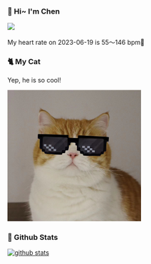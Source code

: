 ### 👋 Hi~ I'm Chen 

![](https://komarev.com/ghpvc/?username=z1cheng&style=flat)

My heart rate on 2023-06-19 is 55～146 bpm💖

### 🐈 My Cat
Yep, he is so cool!

<img src="/images/mycat.jpg" width="300px" />

### 🧐 Github Stats
[![github stats](https://github-readme-stats.vercel.app/api?username=z1cheng&show_icons=true&theme=default)](https://github.com/anuraghazra/github-readme-stats)


